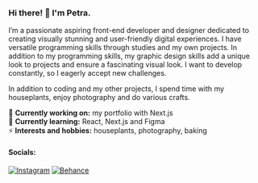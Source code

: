 ### Hi there! 👋 I'm Petra.

I’m a passionate aspiring front-end developer and designer dedicated to creating visually stunning and user-friendly digital experiences. I have versatile programming skills through studies and my own projects. In addition to my programming skills, my graphic design skills add a unique look to projects and ensure a fascinating visual look. I want to develop constantly, so I eagerly accept new challenges. 

In addition to coding and my other projects, I spend time with my houseplants, enjoy photography and do various crafts.

🔭 <b>Currently working on:</b> my portfolio with Next.js<br/>
🌱 <b>Currently learning:</b> React, Next.js and Figma<br/>
⚡️ <b>Interests and hobbies:</b> houseplants, photography, baking

#### Socials:
[![Instagram]][Instagram-url]
[![Behance]][Behance-url]

[Instagram]: https://img.shields.io/badge/instagram-link?style=for-the-badge&logo=instagram&logoColor=white&color=CD5858
[Instagram-url]: https://www.instagram.com/petrasivonen
[Behance]: https://img.shields.io/badge/behance-link?style=for-the-badge&logo=behance&logoColor=white&color=%230057ff
[Behance-url]: https://www.behance.net/petrasivonen
